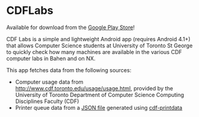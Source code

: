 CDFLabs
=======

Available for download from the [Google Play Store](https://play.google.com/store/apps/details?id=me.echeung.cdflabs)!

CDF Labs is a simple and lightweight Android app (requires Android 4.1+) that allows Computer Science students at University of Toronto St George to quickly check how many machines are available in the various CDF computer labs in Bahen and on NX.

This app fetches data from the following sources:
- Computer usage data from <http://www.cdf.toronto.edu/usage/usage.html>, provided by the University of Toronto Department of Computer Science Computing Disciplines Faculty (CDF)
- Printer queue data from a [JSON file](http://www.cdf.toronto.edu/~g3cheunh/printdata.json) generated using [cdf-printdata](https://github.com/arkon/cdf-printdata)
